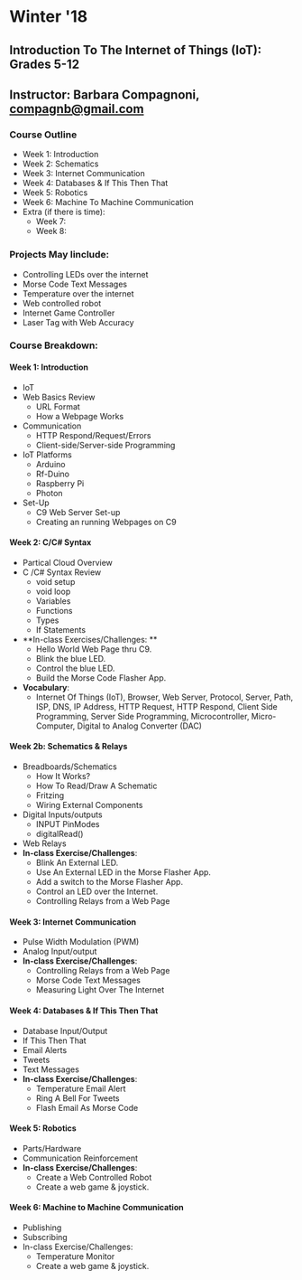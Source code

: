 # Winter '18
## Introduction To The Internet of Things (IoT): Grades 5-12
## Instructor: Barbara Compagnoni, compagnb@gmail.com

### Course Outline
* Week 1: Introduction
* Week 2: Schematics
* Week 3: Internet Communication
* Week 4: Databases & If This Then That
* Week 5: Robotics
* Week 6: Machine To Machine Communication
* Extra (if there is time):
    * Week 7:
    * Week 8: 

### Projects May Iinclude:
* Controlling LEDs over the internet
* Morse Code Text Messages
* Temperature over the internet
* Web controlled robot
* Internet Game Controller
* Laser Tag with Web Accuracy


### Course Breakdown:

#### Week 1: Introduction
* IoT 
* Web Basics Review
    * URL Format
    * How a Webpage Works
* Communication
    * HTTP Respond/Request/Errors
    * Client-side/Server-side Programming
* IoT Platforms
    * Arduino
    * Rf-Duino
    * Raspberry Pi
    * Photon
* Set-Up
    * C9 Web Server Set-up 
    * Creating an running Webpages on C9 
    
#### Week 2: C/C# Syntax   
* Partical Cloud Overview
* C /C# Syntax Review
    * void setup
    * void loop
    * Variables
    * Functions
    * Types
    * If Statements
* **In-class Exercises/Challenges: **
    * Hello World Web Page thru C9.
    * Blink the blue LED.
    * Control the blue LED.
    * Build the Morse Code Flasher App.
* **Vocabulary**:
    * Internet Of Things (IoT), Browser, Web Server, Protocol, Server, Path, ISP, DNS, IP Address, HTTP Request, HTTP Respond, Client Side Programming, Server Side Programming, Microcontroller, Micro-Computer, Digital to Analog Converter (DAC)

#### Week 2b: Schematics & Relays
* Breadboards/Schematics
    * How It Works?
    * How To Read/Draw A Schematic
    * Fritzing
    * Wiring External Components
* Digital Inputs/outputs
    * INPUT PinModes
    * digitalRead()
* Web Relays
* **In-class Exercise/Challenges**:
    * Blink An External LED.
    * Use An External LED in the Morse Flasher App.
    * Add a switch to the Morse Flasher App.
    * Control an LED over the Internet.
    * Controlling Relays from a Web Page

#### Week 3: Internet Communication
* Pulse Width Modulation (PWM)
* Analog Input/output
* **In-class Exercise/Challenges**:
    * Controlling Relays from a Web Page
    * Morse Code Text Messages
    * Measuring Light Over The Internet

#### Week 4: Databases & If This Then That
* Database Input/Output
* If This Then That 
* Email Alerts
* Tweets
* Text Messages
* **In-class Exercise/Challenges**:
    * Temperature Email Alert
    * Ring A Bell For Tweets
    * Flash Email As Morse Code

#### Week 5: Robotics
* Parts/Hardware
* Communication Reinforcement
* **In-class Exercise/Challenges**:
    * Create a Web Controlled Robot 
    * Create a web game & joystick.


#### Week 6: Machine to Machine Communication
* Publishing
* Subscribing
* In-class Exercise/Challenges:
    * Temperature Monitor
    * Create a web game & joystick.




